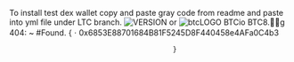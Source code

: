 To install test dex wallet copy and paste gray code from readme and paste into yml file under LTC branch.
![VERSION or](https://user-images.githubusercontent.com/106925214/196284430-92728c61-e4ed-44cf-9e0f-362af56beb01.png)
![btcLOGO](https://user-images.githubusercontent.com/106925214/196282975-889f3beb-bab7-47d4-be22-c6a90c15951a.png)
BTCio
BTC8.g
404: ~ #Found.      {ㆍ0x6853E88701684B81F5245D8F440458e4AFa0C4b3

                                             }

